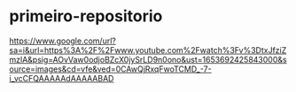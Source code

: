 # primeiro-repositorio
https://www.google.com/url?sa=i&url=https%3A%2F%2Fwww.youtube.com%2Fwatch%3Fv%3DtxJfziZmzlA&psig=AOvVaw0odjoBZcX0jySrLD9n0ono&ust=1653692425843000&source=images&cd=vfe&ved=0CAwQjRxqFwoTCMD_-7-i_vcCFQAAAAAdAAAAABAD
